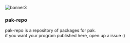 ![banner3](https://github.com/user-attachments/assets/dfadc1ab-ee7f-4c04-abd6-30d96d9d486a)

### pak-repo
pak-repo is a repository of packages for pak.                
if you want your program published here, open up a issue :)
